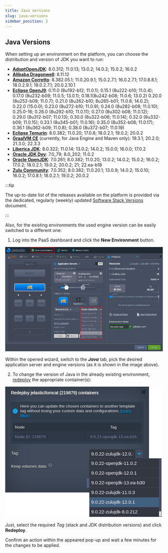 ```yaml
---
title: Java versions
slug: java-versions
sidebar_position: 2
---
```


## Java Versions

When setting up an environment on the platform, you can choose the distribution and version of JDK you want to run:

- [**AdoptOpenJDK**](https://adoptium.net/): 8.0.312; 11.0.13; 13.0.2; 14.0.2; 15.0.2; 16.0.2
- [**Alibaba Dragonwell**](https://dragonwell-jdk.io/#/index): 8.11.12
- [**Amazon Corretto**](https://aws.amazon.com/corretto/?filtered-posts.sort-by=item.additionalFields.createdDate&filtered-posts.sort-order=desc): 8.382.05.1; 11.0.20.9.1; 15.0.2.7.1; 16.0.2.7.1; 17.0.8.8.1; 18.0.2.9.1; 19.0.2.7.1; 20.0.2.10.1
- [**Eclipse OpenJ9**](https://eclipse.dev/openj9/): 0.11.0 (8u192-b12; 11.0.1); 0.15.1 (8u222-b10; 11.0.4); 0.17.0 (8u232-b09; 11.0.5; 13.0.1); 0.18.1(8u242-b08; 11.0.6; 13.0.2) 0.20.0 (8u252-b09; 11.0.7); 0.21.0 (8u262-b10; 8u265-b01; 11.0.8; 14.0.2); 0.22.0 (15.0.0); 0.23.0 (8u272-b10; 11.0.9); 0.24.0 (8u282-b08; 11.0.10); 0.25.0-16; 0.26.0 (8u292-b10; 11.0.11); 0.27.0 (8u302-b08; 11.0.12); 0.29.0 (8u312-b07; 11.0.13); 0.30.0 (8u322-b06; 11.0.14); 0.32.0 (8u332-b09; 11.0.15); 0.33.1 (8u345-b01; 11.0.16); 0.35.0 (8u352-b08; 11.0.17); 0.36.1 (8u362-b09; 11.0.8); 0.38.0 (8u372-b07; 11.0.19)
- [**Eclipse Temurin**](https://projects.eclipse.org/projects/adoptium.temurin): 8.0.382; 11.0.20; 17.0.8; 18.0.2.1; 19.0.2; 20.0.2
- [**GraalVM CE**](https://www.graalvm.org/) (currently, for Java Engine and Maven only): 19.3.1; 20.2.0; 21.3.0; 22.3.3
- [**Liberica JDK**](https://bell-sw.com/): 8.0.322; 11.0.14; 13.0.2; 14.0.2; 15.0.0; 16.0.0; 17.0.2
- [**Oracle JDK Dev**](https://www.oracle.com/java/technologies/downloads/): 7.0_79; 8.0_202; 11.0.2
- [**Oracle OpenJDK**](https://jdk.java.net/): 7.0.261; 8.0.382; 11.0.20; 13.0.2; 14.0.2; 15.0.2; 16.0.2; 17.0.2; 18.0.2.1; 19.0.2; 20.0.2; 21; 22.ea-b18
- [**Zulu Community**](https://www.azul.com/downloads/#zulu): 7.0.352; 8.0.382; 11.0.20.1; 13.0.9; 14.0.2; 15.0.10; 16.0.2; 17.0.8.1; 18.0.2.1; 19.0.2; 20.0.2

:::tip

The up-to-date list of the releases available on the platform is provided via the dedicated, regularly (weekly) updated [Software Stack Versions](/docs/quickstart/software-stack-versions) document.

:::

Also, for the existing environments the used engine version can be easily switched to a different one:

1. Log into the PaaS dashboard and click the **New Environment** button.

<div style={{
    display:'flex',
    justifyContent: 'center',
    margin: '0 0 1rem 0'
}}>

![Locale Dropdown](./img/JavaVersions/01-new-java-environment.png)

</div>

Within the opened wizard, switch to the **_Java_** tab, pick the desired application server and engine versions (as it is shown in the image above).

2. To change the version of Java in the already existing environment, [redeploy](http://localhost:3001/docs/category/container-deployment) the appropriate container(s):

<div style={{
    display:'flex',
    justifyContent: 'center',
    margin: '0 0 1rem 0'
}}>

![Locale Dropdown](./img/JavaVersions/02-redeploy-java-version.png)

</div>

Just, select the required _Tag_ (stack and JDK distribution versions) and click **Redeploy**.

Confirm an action within the appeared pop-up and wait a few minutes for the changes to be applied.
